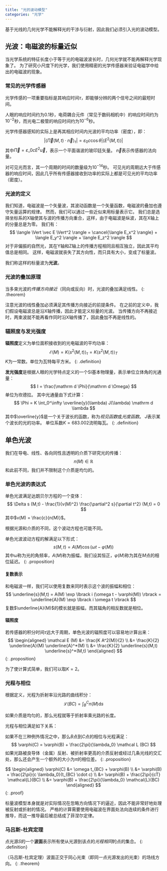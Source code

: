 ```yaml
---
title: "光的波动模型"
categories: "光学"
---
```


基于光线的几何光学不能解释光的干涉与衍射，因此我们必须引入光的波动模型。

## 光波：电磁波的标量近似

当光学系统的特征长度小于等于光的电磁波波长时，几何光学就不能再解释光学现象了。
为了研究小尺度下的光学，我们使用精密的光学传感器来验证电磁学中给出的电磁波的现象。

### 常见的光学传感器

光学传感的一项重要指标是其响应时间$\tau$，即能够分辨的两个信号之间的最短时间。

人眼的响应时间约为0.1秒，电荷耦合元件（常见于数码相机中）的响应时间约为$10^{-2}$秒，而光电二极管的响应时间约为$10^{-6}$秒。

光学传感器感知的实际上是再其相应时间内光波的平均功率（密度），即：
$$
\left| \langle \vec{\Pi}(M,t) \cdot \vec n \rangle _\tau \right| = \varepsilon_0 c \cos \theta \left| \langle E^2 (M,t) \rangle \right|
$$
其中$\vec \Pi = \varepsilon\_0 c E^2 \vec u$，表示一个平面谐波的玻印廷矢量。
$\vec n$表示传感器的法向量。

对可见光而言，其一个周期的时间的数量级为$10^{-14}$秒。
可见光的周期远大于传感器的响应时间，因此几乎所有传感器接收到功率的实际上都是可见光的平均功率（密度）。

### 光波的定义

我们知道，电磁波是一个矢量波，其波动函数是一个矢量函数，电磁波的叠加也遵守矢量运算的规律。
然而，我们可以通过一些近似来用标量表示它。
我们总是选择坐标系的X轴使其与波的传播方向重合，这样，由于电磁波是纵波，其在X轴上的分量总是为零。
我们有：
$$
\langle \Vert \vec E \Vert^2 \rangle = \cancel{\langle E_x^2 \rangle} + \langle E_y^2 \rangle + \langle E_z^2 \rangle
$$
对于非偏振的自然光，其在Y轴和Z轴上的传播方程相同且相互独立，因此其平均值总是相同。
这样，电磁波就丧失了其方向性，而只具有大小，变成了标量波。

我们称这样的标量波为**光波**。

### 光波的叠加原理

当多束光波的*传播方向接近*（同向或反向）时，光波的叠加满足线性。
{: .theorem}

注意光波的线性叠加必须满足其传播方向接近的前提条件。
在之前的定义中，我们假设电磁波总是沿X轴传播，因此才能定义标量的光波。
当传播方向不再接近时，两束波就不能再看作同时沿X轴传播了，因此叠加不再是线性的。

### 辐照度与发光强度

**辐照度**定义为单位面积接收到的光电磁波的平均功率：
$$
\mathcal E(M) = K \langle s^2(M,t) \rangle _\tau = K \langle s^2(M,t) \rangle _T
$$
$K$为一常数。单位为瓦特每平方米。
{: .definition}

**发光强度**是根据人眼的光学特点定义的一个SI基本物理量，表示单位立体角的光通量：
$$
I = \frac{\mathrm d \Phi}{\mathrm d \Omega}
$$
单位为坎德拉。
其中光通量由下式计算：
$$
\Phi = K \int_0^\infty \overline{y}(\lambda) J(\lambda) \mathrm d \lambda
$$
其中$\overline{y}$是一个关于波长的函数，称为*视见函数*或*光度函数*。
$J$表示某个波长的光的功率。
单位系数$K = 683.002$流明每瓦。
{: .definition}

## 单色光波

我们在导电、线性、各向同性且透明的介质下研究光的传播：
$$
n(M) \in \mathbb{R}
$$
和此前不同，我们并不限制这个介质是均匀的。

### 单色光波的表达式

单色光波满足达朗贝尔方程的一个变体：
$$
\Delta s (M,t) - \frac{1}{v(M)^2} \frac{\partial^2 s}{\partial t^2} (M,t) = 0
$$
其中$v(M) = \frac{c}{n(M)}$。

根据光源和介质的不同，这个波动方程也可能不同。

单色光波波动方程的解满足以下形式：
$$
s(M,t) = A(M) \cos (\omega t - \varphi(M))
$$
其中$\omega$称为光的角频率，$A(M)$称为振幅，我们设其恒正，$\varphi(M)$称为其在$M$点的相位延迟。
{: .proposition}

#### 复数表示

和电磁波一样，我们可以使用复数来同时表示这个波的振幅和相位：
$$
\underline{s}(M,t) = A(M) \exp \lbrack i (\omega t - \varphi(M)) \rbrack = \underline{A}(M) \exp \lbrack i \omega t \rbrack
$$
复数$\underline{A}(M)$的模长就是振幅，而其辐角的相反数就是相位。

#### 辐照度

若传感器的积分时间$\tau$远大于周期，单色光波的辐照度可以容易地计算出来：
$$
\begin{aligned}
    \mathcal E (M) &= \frac{K A^2(M)}{2} \\
    &= \frac{K}{2} \underline{A}(M) \underline{A}^*(M) \\
    &= \frac{K}{2} \underline{s}(M,t) \underline{s}^*(M,t)
\end{aligned}
$$
{: .proposition}

为了使计算式简单，我们可以取$K = 2$。

### 光程与相位

根据定义，光程为折射率沿光路的曲线积分：
$$
\mathcal L(BC) = \int_B^C n(M) \mathrm d s
$$

如果介质是均匀的，那么光程就等于折射率乘光路的长度。

光程与相位满足如下关系：

如果不在三种例外情况之中，那么$B$点到$C$点的相位与光程满足：
$$
\varphi(C) = \varphi(B) + \frac{2\pi}{\lambda_0} \mathcal L (BC)
$$
如果光路被良导体（金属）反射、被折射率更高的介质反射或经过几条光线的交汇处，那么还会产生一个额外的大小为$\pi$的相位差。
{: .proposition}

$$
\begin{aligned}
    \varphi(C) &= \omega t_{BC} + \varphi(B) \\
    &= \varphi(B) + \frac{2\pi}{c \lambda_0}(t_{BC} \cdot c) \\
    &= \varphi(B) + \frac{2\pi}{cT} \mathcal{L}(BC) \\
    &= \varphi(B) + \frac{2\pi}{\lambda_0} \mathcal{L}(BC)
\end{aligned}
$$
{: .proof}

标量波模型本身就是对实际情况在忽略方向情况下的逼近，因此不能非常好地处理被反射或折射的情况。
严格的计算需要使用电磁波在界面处法向连续的条件进行推导，而这一推导最后被总结成了菲涅尔定律。

### 马吕斯-杜宾定理

点光源$S$的一个**波面**表示所有使从光源到该点的*光程相同*的点的集合。
{: .definition}

（马吕斯-杜宾定理）波面正交于同心光束（即同一点光源发出的光束）的场线方向。
{: .theorem}
